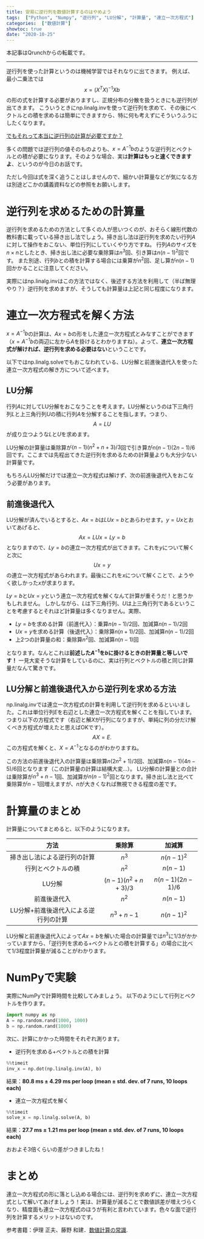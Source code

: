 ```yaml
---
title: 安易に逆行列を数値計算するのはやめよう
tags:  ["Python", "Numpy", "逆行列", "LU分解", "計算量", "連立一次方程式"]
categories:  ["数値計算"]
showtoc: true
date: "2020-10-25"
---
```

本記事はQrunchからの転載です。
___

逆行列を使った計算というのは機械学習ではそれなりに出てきます。
例えば、最小二乗法では
$$ x = (X^T X) ^{-1} Xb$$
の形の式を計算する必要がありますし、正規分布の分散を扱うときにも逆行列が出てきます。
こういうときにnp.linalg.invを使って逆行列を求めて、その後にベクトルとの積を求めるは簡単にできますから、特に何も考えずにそういうふうにしたくなります。

<u>でもそれって本当に逆行列の計算が必要ですか？</u>

多くの問題では逆行列の値そのものよりも、$x=A^{-1}b$のような逆行列とベクトルとの積が必要になります。そのような場合、実は**計算はもっと速くできますよ**、というのが今日のお話です。

ただし今回は式を深く追うことはしませんので、細かい計算量などが気になる方は別途どこかの講義資料などの参照をお願いします。

# 逆行列を求めるための計算量
逆行列を求めるための方法として多くの人が思いつくのが、おそらく線形代数の教科書に載っている掃き出し法でしょう。掃き出し法は逆行列を求めたい行列$A$に対して操作をおこない、単位行列にしていくやり方ですね。
行列$A$のサイズを$n \times n$としたとき、掃き出し法に必要な乗除算は$n^3$回、引き算は$n(n-1)^2$回です。
また別途、行列$b$との積を計算する場合には乗算が$n^2$回、足し算が$n(n-1)$回かかることに注意してください。

実際にはnp.linalg.invはこの方法ではなく、後述する方法を利用して（半ば無理やり？）逆行列を求めますが、そうしても計算量は上記と同じ程度になります。

# 連立一次方程式を解く方法
$x=A^{-1}b$の計算は、$Ax=b$の形をした連立一次方程式とみなすことができます（$x=A^{-1}b$の両辺に左から$A$を掛けるとわかりますね）。よって、**連立一次方程式が解ければ、逆行列を求める必要はない**ということです。

以下ではnp.linalg.solveでもおこなわれている、LU分解と前進後退代入を使った連立一次方程式の解き方について述べます。
## LU分解
行列$A$に対してLU分解をおこなうことを考えます。LU分解というのは下三角行列$L$と上三角行列$U$の積に行列$A$を分解することを指します。つまり、$$A = LU$$が成り立つような$L$と$U$を求めます。

LU分解の計算量は乗除算が$(n-1)(n^2+n+3)/3$回で引き算が$n(n-1)(2n-1)/6$回です。ここまでは先程出てきた逆行列を求めるための計算量よりも大分少ない計算量です。

もちろんLU分解だけでは連立一次方程式は解けず、次の前進後退代入をおこなう必要があります。

## 前進後退代入
LU分解が済んでいるとすると、$Ax=b$は$LUx=b$とあらわせます。$y=Ux$とおいてあげると、
$$Ax=LUx= Ly=b$$
となりますので、$Ly=b$の連立一次方程式が出てきます。これを$y$について解くと次に
$$Ux = y$$
の連立一次方程式があらわれます。最後にこれを$x$について解くことで、ようやく欲しかった$x$が求まります。

$Ly=b$と$Ux=y$という連立一次方程式を解くなんて計算が重そうだ！と思うかもしれません。
しかしながら、$L$は下三角行列、$U$は上三角行列であるということを考慮するとそれほど計算量は多くなりません。実際、
* $Ly=b$を求める計算（前進代入）：乗算$n(n-1)/2$回、加減算$n(n-1)/2$回
* $Ux=y$を求める計算（後退代入）：乗除算$n(n+1)/2$回、加減算$n(n-1)/2$回
* 上2つの計算量の和：乗除算$n^2$回、加減算$n(n-1)$回

となります。なんとこれは**前述した$A^{-1}$を$b$に掛けるときの計算量と等しいです！**
一見大変そうな計算をしているのに、実は行列とベクトルの積と同じ計算量だなんて驚きです。

## LU分解と前進後退代入から逆行列を求める方法
np.linalg.invでは連立一次方程式の計算を利用して逆行列を求めるといいました。これは単位行列$E$を右辺とした連立一次方程式を解くことを指しています。つまり以下の方程式です（右辺と解$X$が行列になりますが、単純に列の分だけ解くべき方程式が増えたと思えばOKです）。
$$A X = E.$$
この方程式を解くと、$X = A^{-1}$となるのがわかりますね。

この方法の前進後退代入の計算量は乗除算$n(2n^2+1)/3$回、加減算$n(n-1)(4n-5)/6$回となります（この計算量の計算は結構大変…）。
LU分解の計算量との合計は乗除算が$n^3 + n- 1$回、加減算が$n(n-1)^2$回となります。掃き出し法と比べて乗除算が$n-1$回増えますが、$n$が大きくなれば無視できる程度の差です。

# 計算量のまとめ
計算量についてまとめると、以下のようになります。

|方法|乗除算|加減算|
|:---:|:---:|:---:|
|掃き出し法による逆行列の計算|$n^3$|$n(n-1)^2$|
|行列とベクトルの積|$n^2$|$n(n-1)$|
| LU分解 | $(n-1)(n^2+n+3)/3$|$n(n-1)(2n-1)/6$ |
| 前進後退代入 |  $n^2$|$n(n-1)$  |
| LU分解+前進後退代入による逆行列の計算 | $n^3+n-1$|$n(n-1)^2$ |

LU分解と前進後退代入によって$Ax=b$を解いた場合の計算量では$n^3$に$1/3$がかかっていますから、「逆行列を求める+ベクトルとの積を計算する」の場合に比べて$1/3$程度計算量が減ることがわかります。

# NumPyで実験
実際にNumPyで計算時間を比較してみましょう。
以下のようにして行列とベクトルを作ります。
```python
import numpy as np
A = np.random.rand(1000, 1000)
b = np.random.rand(1000)
```
次に、計算にかかった時間をそれぞれ測ります。
* 逆行列を求める+ベクトルとの積を計算
```python
%%timeit
inv_x = np.dot(np.linalg.inv(A), b) 
```
結果：**80.8 ms ± 4.29 ms per loop (mean ± std. dev. of 7 runs, 10 loops each)**

* 連立一次方程式を解く
```python
%%timeit
solve_x = np.linalg.solve(A, b) 
```
結果：**27.7 ms ± 1.21 ms per loop (mean ± std. dev. of 7 runs, 10 loops each)**

おおよそ3倍くらいの差がつきましたね！

# まとめ
連立一次方程式の形に落とし込める場合には、逆行列を求めずに、連立一次方程式として解いてあげましょう！実は、計算量が減ることで数値誤差が増えづらくなり、精度面も連立一次方程式のほうが有利と言われています。色々な面で逆行列を計算するメリットはないのです。

参考書籍：伊理 正夫、藤野 和建．[数値計算の常識](https://www.amazon.co.jp/%E6%95%B0%E5%80%A4%E8%A8%88%E7%AE%97%E3%81%AE%E5%B8%B8%E8%AD%98-%E4%BC%8A%E7%90%86-%E6%AD%A3%E5%A4%AB/dp/4320013433).

